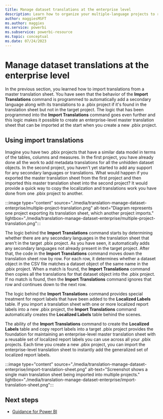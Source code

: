 ```yaml
---
title: Manage dataset translations at the enterprise level
description: Learn how to organize your multiple-language projects to reuse your translations efforts in multiple Power BI projects.
author: maggiesMSFT
ms.author: maggies
ms.service: powerbi
ms.subservice: powerbi-resource
ms.topic: conceptual
ms.date: 07/24/2023
---
```

# Manage dataset translations at the enterprise level

In the previous section, you learned how to import translations from a master translation sheet. You have seen that the behavior of the **Import Translations** command is programmed to automatically add a secondary language along with its translations to a .pbix project if it's found in the translation sheet but not in the target project. The logic that has been programmed into the **Import Translations** command goes even further and this logic makes it possible to create an enterprise-level master translation sheet that can be imported at the start when you create a new .pbix project.

## Using import translations

Imagine you have two .pbix projects that have a similar data model in terms of the tables, columns and measures. In the first project, you have already done all the work to add metadata translations for all the unhidden dataset objects. In the second project, you haven't yet started to add any support for any secondary languages or translations. What would happen if you exported the master translation sheet from the first project and then imported this master translation sheet into the second project? It would provide a quick way to copy the localization and translations work you have done from one .pbix project to another.

:::image type="content" source="./media/translation-manage-dataset-enterprise/multiple-project-translation.png" alt-text="Diagram represents one project exporting its translation sheet, which another project imports." lightbox="./media/translation-manage-dataset-enterprise/multiple-project-translation.png":::

The logic behind the **Import Translations** command starts by determining whether there are any secondary languages in the translation sheet that aren't in the target .pbix project. As you have seen, it automatically adds any secondary languages not already present in the target project. After that, the code in the **Import Translations** command moves down the translation sheet row by row. For each row, it determines whether a dataset object in the CSV file matches a dataset object of the same name in the .pbix project. When a match is found, the **Import Translations** command then copies all the translations for that dataset object into the .pbix project. If no match is found, then the **Import Translations** command ignores that row and continues down to the next row.

The logic behind the **Import Translations** command provides special treatment for report labels that have been added to the **Localized Labels** table. If you import a translation sheet with one or more localized report labels into a new .pbix project, the **Import Translations** command automatically creates the **Localized Labels** table behind the scenes.

The ability of the **Import Translations** command to create the **Localized Labels** table and copy report labels into a target .pbix project provides the foundation for maintaining an enterprise-level master translation sheet with a reusable set of localized report labels you can use across all your .pbix projects. Each time you create a new .pbix project, you can import the enterprise-level translation sheet to instantly add the generalized set of localized report labels.

:::image type="content" source="./media/translation-manage-dataset-enterprise/import-translation-sheet.png" alt-text="Screenshot shows a single main translation sheet being imported into multiple projects." lightbox="./media/translation-manage-dataset-enterprise/import-translation-sheet.png":::

## Next steps

- [Guidance for Power BI](overview.md)
